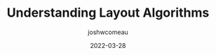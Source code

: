 ---
author: joshwcomeau
date: 2022-03-28
tags:
  - css
  - layout
target_url: https://www.joshwcomeau.com/css/understanding-layout-algorithms/
title: Understanding Layout Algorithms
---